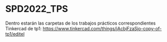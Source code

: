 # SPD2022_TPS
Dentro estarán las carpetas de los trabajos prácticos correspondientes
Tinkercad de tp1: https://www.tinkercad.com/things/jAcbjFzaSjo-copy-of-tp1/editel
